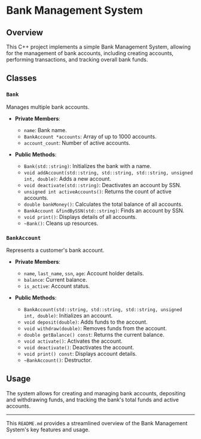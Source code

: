 # Bank Management System

## Overview

This C++ project implements a simple Bank Management System, allowing for the management of bank accounts, including creating accounts, performing transactions, and tracking overall bank funds.

## Classes

### `Bank`
Manages multiple bank accounts.

- **Private Members**:
  - `name`: Bank name.
  - `BankAccount *accounts`: Array of up to 1000 accounts.
  - `account_count`: Number of active accounts.

- **Public Methods**:
  - `Bank(std::string)`: Initializes the bank with a name.
  - `void addAccount(std::string, std::string, std::string, unsigned int, double)`: Adds a new account.
  - `void deactivate(std::string)`: Deactivates an account by SSN.
  - `unsigned int activeAccounts()`: Returns the count of active accounts.
  - `double bankMoney()`: Calculates the total balance of all accounts.
  - `BankAccount &findBySSN(std::string)`: Finds an account by SSN.
  - `void print()`: Displays details of all accounts.
  - `~Bank()`: Cleans up resources.

### `BankAccount`
Represents a customer's bank account.

- **Private Members**:
  - `name`, `last_name`, `ssn`, `age`: Account holder details.
  - `balance`: Current balance.
  - `is_active`: Account status.

- **Public Methods**:
  - `BankAccount(std::string, std::string, std::string, unsigned int, double)`: Initializes an account.
  - `void deposit(double)`: Adds funds to the account.
  - `void withdraw(double)`: Removes funds from the account.
  - `double getBalance() const`: Returns the current balance.
  - `void activate()`: Activates the account.
  - `void deactivate()`: Deactivates the account.
  - `void print() const`: Displays account details.
  - `~BankAccount()`: Destructor.

## Usage

The system allows for creating and managing bank accounts, depositing and withdrawing funds, and tracking the bank's total funds and active accounts.

---

This `README.md` provides a streamlined overview of the Bank Management System's key features and usage.
